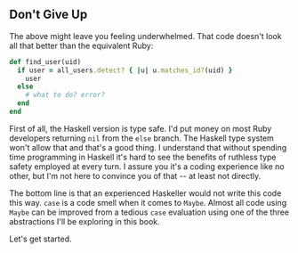 ## Don't Give Up

The above might leave you feeling underwhelmed. That code doesn't look all that
better than the equivalent Ruby:

```ruby
def find_user(uid)
  if user = all_users.detect? { |u| u.matches_id?(uid) }
    user
  else
    # what to do? error?
  end
end
```

First of all, the Haskell version is type safe. I'd put money on most Ruby
developers returning `nil` from the `else` branch. The Haskell type system won't
allow that and that's a good thing. I understand that without spending time
programming in Haskell it's hard to see the benefits of ruthless type safety
employed at every turn. I assure you it's a coding experience like no other, but
I'm not here to convince you of that -- at least not directly.

The bottom line is that an experienced Haskeller would not write this code this
way. `case` is a code smell when it comes to `Maybe`. Almost all code using
`Maybe` can be improved from a tedious `case` evaluation using one of the three
abstractions I'll be exploring in this book.

Let's get started.
